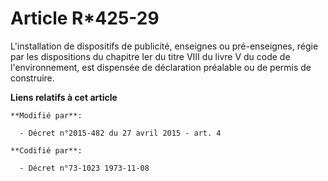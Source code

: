# Article R*425-29

L'installation de dispositifs de publicité, enseignes ou pré-enseignes, régie par les dispositions du chapitre Ier du titre
VIII du livre V du code de l'environnement, est dispensée de déclaration préalable ou de permis de construire.

**Liens relatifs à cet article**

	**Modifié par**:

	  - Décret n°2015-482 du 27 avril 2015 - art. 4

	**Codifié par**:

	  - Décret n°73-1023 1973-11-08
